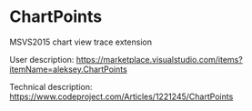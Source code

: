 # ChartPoints
MSVS2015 chart view trace extension

User description: https://marketplace.visualstudio.com/items?itemName=aleksey.ChartPoints

Technical description: https://www.codeproject.com/Articles/1221245/ChartPoints
